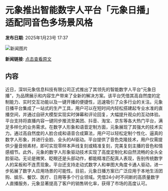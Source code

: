 # 元象推出智能数字人平台「元象日播」 适配同音色多场景风格

**发布日期**: 2025年1月23号 17:37

![新闻图片](https://upload.chinaz.com/2025/0123/6387325062859196508448150.png)

**新闻链接**: [点击查看原文](https://www.aibase.com/zh/news/14967)

## 内容

近日，深圳元象信息科技有限公司正式推出了其领先的智能数字人平台“元象日播”，为品牌展示和内容生产带来了全新的解决方案。该平台凭借其高自然度的定制能力、实时交互功能以及一键开播的便捷性，迅速吸引了众多行业的关注。元象日播平台集成了一站式的生产工具，用户可以在短时间内轻松搭建起专业水准的直播空间，并通过自研大模型实现实时弹幕和评论回复，大幅提升观众的互动体验。平台支持将直播内容一键同步推流至美团、抖音、淘宝、京东等各大热门平台，满足多样化的业务需求。在数字人形象和语音定制方面，元象展现了其强大的技术实力。通过高自然度的人脸合成和语音合成算法，用户可以轻松定制个性化、逼真的数字人形象，并进行全脸、全头的AI驱动。平台提供了音色克隆技术，用户仅需提供少量音频素材，即可实现零样本声线复刻或精准复刻，完美复刻主播的音色和情感细节。此外，元象的数字人形象驱动技术实现了高度定制化和自然流畅的全头全脸驱动。无论是微笑、眨眼还是头部动作，都能精准匹配真人表现，告别传统数字人的呆板和不连贯现象。平台还支持走动式数字人和单图大角度卡通人驱动，进一步拓展了数字人应用场景的可能性。目前，元象日播方案已广泛应用于本地生活团购、娱乐、餐饮、医疗、日用等多个行业领域。凭借24小时不间断的高质量数字人直播服务，元象显著提高了客户的销售转化率，获得了市场的高度认可。

